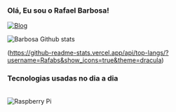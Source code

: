 
### Olá, Eu sou o Rafael Barbosa!

[![Blog](https://img.shields.io/website-up-down-green-red/http/monip.org.svg)](website:http://monip.org)

![Barbosa Github stats](https://github-readme-stats.vercel.app/api?username=Rafabs&show_icons=true&theme=dracula)

(https://github-readme-stats.vercel.app/api/top-langs/?username=Rafabs&show_icons=true&theme=dracula)

### Tecnologias usadas no dia a dia

<div style="display: inline_block"><br/>
  <img align-"center" alt="Raspberry Pi" src="https://img.shields.io/badge/Raspberry%20Pi-A22846?style=for-the-badge&logo=Raspberry%20Pi&logoColor=white" />
</div>
